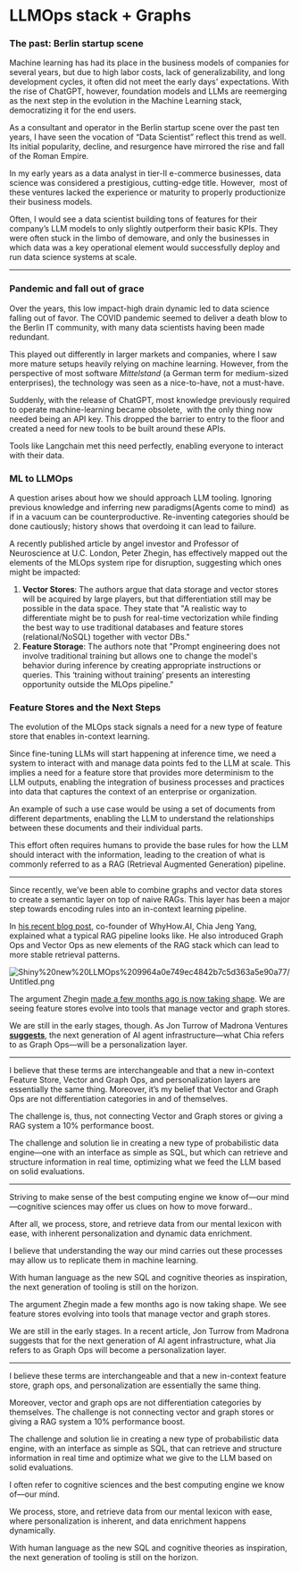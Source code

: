 # LLMOps stack + Graphs

### The past: Berlin startup scene

Machine learning has had its place in the business models of companies for several years, but due to high labor costs, lack of generalizability, and long development cycles, it often did not meet the early days' expectations. With the rise of ChatGPT, however, foundation models and LLMs are reemerging as the next step in the evolution in the Machine Learning stack, democratizing it for the end users.

As a consultant and operator in the Berlin startup scene over the past ten years, I have seen the vocation of “Data Scientist” reflect this trend as well. Its initial popularity, decline, and resurgence have mirrored the rise and fall of the Roman Empire.

In my early years as a data analyst in tier-II e-commerce businesses, data science was considered a prestigious, cutting-edge title. However,  most of these ventures lacked the experience or maturity to properly productionize their business models.

Often, I would see a data scientist building tons of features for their company’s LLM models to only slightly outperform their basic KPIs. They were often stuck in the limbo of demoware, and only the businesses in which data was a key operational element would successfully deploy and run data science systems at scale.

---

### Pandemic and fall out of grace

Over the years, this low impact-high drain dynamic led to data science falling out of favor. The COVID pandemic seemed to deliver a death blow to the Berlin IT community, with many data scientists having been made redundant.

This played out differently in larger markets and companies, where I saw more mature setups heavily relying on machine learning. However, from the perspective of most software *Mittelstand* (a German term for medium-sized enterprises), the technology was seen as a nice-to-have, not a must-have.

Suddenly, with the release of ChatGPT, most knowledge previously required to operate machine-learning became obsolete,  with the only thing now needed being an API key. This dropped the barrier to entry to the floor and created a need for new tools to be built around these APIs.

Tools like Langchain met this need perfectly, enabling everyone to interact with their data.

### **ML to LLMOps**

A question arises about how we should approach LLM tooling. Ignoring previous knowledge and inferring new paradigms(Agents come to mind)  as if in a vacuum can be counterproductive. Re-inventing categories should be done cautiously; history shows that overdoing it can lead to failure.

A recently published article by angel investor and Professor of Neuroscience at U.C. London, Peter Zhegin, has effectively mapped out the elements of the MLOps system ripe for disruption, suggesting which ones might be impacted:

1. **Vector Stores**: The authors argue that data storage and vector stores will be acquired by large players, but that differentiation still may be possible in the data space. They state that "A realistic way to differentiate might be to push for real-time vectorization while finding the best way to use traditional databases and feature stores (relational/NoSQL) together with vector DBs."
2. **Feature Storage**: The authors note that "Prompt engineering does not involve traditional training but allows one to change the model's behavior during inference by creating appropriate instructions or queries. This ‘training without training’ presents an interesting opportunity outside the MLOps pipeline."

### **Feature Stores and the Next Steps**

The evolution of the MLOps stack signals a need for a new type of feature store that enables in-context learning.

Since fine-tuning LLMs will start happening at inference time, we need a system to interact with and manage data points fed to the LLM at scale. This implies a need for a feature store that provides more determinism to the LLM outputs, enabling the integration of business processes and practices into data that captures the context of an enterprise or organization.

An example of such a use case would be using a set of documents from different departments, enabling the LLM to understand the relationships between these documents and their individual parts.

This effort often requires humans to provide the base rules for how the LLM should interact with the information, leading to the creation of what is commonly referred to as a RAG (Retrieval Augmented Generation) pipeline.

---

Since recently, we’ve been able to combine graphs and vector data stores to create a semantic layer on top of naive RAGs. This layer has been a major step towards encoding rules into an in-context learning pipeline.

In [his recent blog post](https://medium.com/enterprise-rag/understanding-the-knowledge-graph-rag-opportunity-694b61261a9c), co-founder of WhyHow.AI, Chia Jeng Yang, explained what a typical RAG pipeline looks like. He also introduced Graph Ops and Vector Ops as new elements of the RAG stack which can lead to more stable retrieval patterns.

![Shiny%20new%20LLMOps%209964a0e749ec4842b7c5d363a5e90a77/Untitled.png](Shiny%20new%20LLMOps%209964a0e749ec4842b7c5d363a5e90a77/Untitled.png)

The argument Zhegin [made a few months ago is now taking shape](https://investingbyapproximation.substack.com/p/the-stunning-rise-of-llmops-navigating?r=2jos7&utm_campaign=post&utm_medium=web&triedRedirect=true). We are seeing feature stores evolve into tools that manage vector and graph stores.

We are still in the early stages, though. As Jon Turrow of Madrona Ventures  [**suggests**](https://www.madrona.com/the-rise-of-ai-agent-infrastructure/), the next generation of AI agent infrastructure—what Chia refers to as Graph Ops—will be a personalization layer.

---

I believe that these terms are interchangeable and that a new in-context Feature Store, Vector and Graph Ops, and personalization layers are essentially the same thing. Moreover, it’s my belief that Vector and Graph Ops are not differentiation categories in and of themselves.

The challenge is, thus, not connecting Vector and Graph stores or giving a RAG system a 10% performance boost.

The challenge and solution lie in creating a new type of probabilistic data engine—one with an interface as simple as SQL, but which can retrieve and structure information in real time, optimizing what we feed the LLM based on solid evaluations.

---

Striving to make sense of the best computing engine we know of—our mind—cognitive sciences may offer us clues on how to move forward..

After all, we process, store, and retrieve data from our mental lexicon with ease, with inherent personalization and dynamic data enrichment.

I believe that understanding the way our mind carries out these processes may allow us to replicate them in machine learning.

With human language as the new SQL and cognitive theories as inspiration, the next generation of tooling is still on the horizon.

The argument Zhegin made a few months ago is now taking shape. We see feature stores evolving into tools that manage vector and graph stores.

We are still in the early stages. In a recent article, Jon Turrow from Madrona suggests that for the next generation of AI agent infrastructure, what Jia refers to as Graph Ops will become a personalization layer.

---

I believe these terms are interchangeable and that a new in-context feature store, graph ops, and personalization are essentially the same thing.

Moreover, vector and graph ops are not differentiation categories by themselves. The challenge is not connecting vector and graph stores or giving a RAG system a 10% performance boost.

The challenge and solution lie in creating a new type of probabilistic data engine, with an interface as simple as SQL, that can retrieve and structure information in real time and optimize what we give to the LLM based on solid evaluations.

I often refer to cognitive sciences and the best computing engine we know of—our mind.

We process, store, and retrieve data from our mental lexicon with ease, where personalization is inherent, and data enrichment happens dynamically.

With human language as the new SQL and cognitive theories as inspiration, the next generation of tooling is still on the horizon.